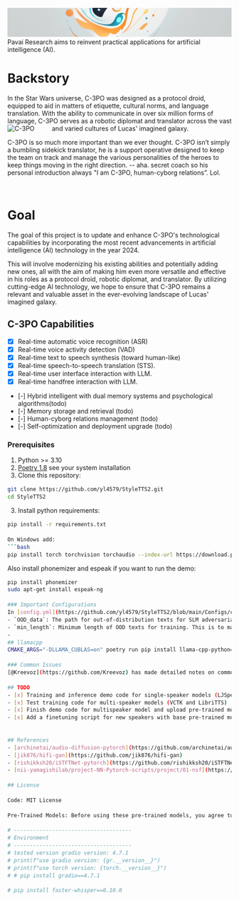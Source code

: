 ![pavai research](./resources/images/pavai_web_logo.png) Pavai Research aims to reinvent practical applications for artificial intelligence (AI). 

# Backstory
In the Star Wars universe, C-3PO was designed as a protocol droid, equipped to aid in matters of etiquette, cultural norms, and language translation. With the ability to communicate in over six million forms of language, C-3PO serves as a robotic diplomat and translator across the vast and varied cultures of Lucas' imagined galaxy. <img src="https://encrypted-tbn0.gstatic.com/images?q=tbn:ANd9GcRFr5zvbIqOuO_lWU2WPm7oUUC1Bu8b193XKj_8jZxQ&s" alt="C-3PO" align="left" width="100"/>

C-3PO is so much more important than we ever thought. C-3PO isn’t simply a bumbling sidekick translator, he is a support operative designed to keep the team on track and manage the various personalities of the heroes to keep things moving in the right direction. -- aha.  secret coach so his personal introduction always "I am C-3PO, human-cyborg relations”. Lol.

<br clear="left"/>

# Goal 
The goal of this project is to update and enhance C-3PO's technological capabilities by incorporating the most recent advancements in artificial intelligence (AI) technology in the year 2024. 

This will involve modernizing his existing abilities and potentially adding new ones, all with the aim of making him even more versatile and effective in his roles as a protocol droid, robotic diplomat, and translator. By utilizing cutting-edge AI technology, we hope to ensure that C-3PO remains a relevant and valuable asset in the ever-evolving landscape of Lucas' imagined galaxy.

## C-3PO Capabilities 
- [x] Real-time automatic voice recognition (ASR)  
- [x] Real-time voice activity detection (VAD)
- [x] Real-time text to speech synthesis (toward human-like)
- [x] Real-time speech-to-speech translation (STS).  
- [x] Real-time user interface interaction with LLM.  
- [x] Real-time handfree interaction with LLM.  
- [-] Hybrid intelligent with dual memory systems and psychological algorithms(todo) 
- [-] Memory storage and retrieval (todo)
- [-] Human-cyborg relations management (todo)
- [-] Self-optimization and deployment upgrade (todo)

### Prerequisites
1. Python >= 3.10
2. [Poetry 1.8](https://python-poetry.org/docs/#installation)
   see your system installation
3. Clone this repository:
```bash
git clone https://github.com/yl4579/StyleTTS2.git
cd StyleTTS2
```
3. Install python requirements: 
```bash
pip install -r requirements.txt

On Windows add:
```bash
pip install torch torchvision torchaudio --index-url https://download.pytorch.org/whl/cu118 -U
```
Also install phonemizer and espeak if you want to run the demo:
```bash
pip install phonemizer
sudo apt-get install espeak-ng

### Important Configurations
In [config.yml](https://github.com/yl4579/StyleTTS2/blob/main/Configs/config.yml), there are a few important configurations to take care of:
- `OOD_data`: The path for out-of-distribution texts for SLM adversarial training. The format should be `text|anything`.
- `min_length`: Minimum length of OOD texts for training. This is to make sure the synthesized speech has a minimum length.
- 
## llamacpp
CMAKE_ARGS="-DLLAMA_CUBLAS=on" poetry run pip install llama-cpp-python==0.2.27 --force-reinstall --no-cache-dir

### Common Issues
[@Kreevoz](https://github.com/Kreevoz) has made detailed notes on common issues in finetuning, with suggestions in maximizing audio quality: [#81](https://github.com/yl4579/StyleTTS2/discussions/81). Some of these also apply to training from scratch. [@IIEleven11](https://github.com/IIEleven11) has also made 

## TODO
- [x] Training and inference demo code for single-speaker models (LJSpeech)
- [x] Test training code for multi-speaker models (VCTK and LibriTTS)
- [x] Finish demo code for multispeaker model and upload pre-trained models
- [x] Add a finetuning script for new speakers with base pre-trained multispeaker


## References
- [archinetai/audio-diffusion-pytorch](https://github.com/archinetai/audio-diffusion-pytorch)
- [jik876/hifi-gan](https://github.com/jik876/hifi-gan)
- [rishikksh20/iSTFTNet-pytorch](https://github.com/rishikksh20/iSTFTNet-pytorch)
- [nii-yamagishilab/project-NN-Pytorch-scripts/project/01-nsf](https://github.com/nii-yamagishilab/project-NN-Pytorch-scripts/tree/master/project/01-nsf)

## License

Code: MIT License

Pre-Trained Models: Before using these pre-trained models, you agree to inform the listeners that the speech samples are synthesized by the pre-trained models, unless you have the permission to use the voice you synthesize. That is, you agree to only use voices whose speakers grant the permission to have their voice cloned, either directly or by license before making synthesized voices public, or you have to publicly announce that these voices are synthesized if you do not have the permission to use these voices.

# -------------------------------------
# Environment
# -------------------------------------
# tested version gradio version: 4.7.1
# print(f"use gradio version: {gr.__version__}")
# print(f"use torch version: {torch.__version__}")
# # pip install gradio==4.7.1

# pip install faster-whisper==0.10.0
